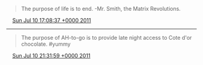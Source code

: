 > The purpose of life is to end\. \-Mr\. Smith, the Matrix Revolutions\.

<img src="../../media/tweet.ico" width="12" /> [Sun Jul 10 17:08:37 +0000 2011](https://twitter.com/DromerDenker/status/90105152484286464)

----

> The purpose of AH\-to\-go is to provide late night access to Cote d'or chocolate\. \#yummy

<img src="../../media/tweet.ico" width="12" /> [Sun Jul 10 21:31:59 +0000 2011](https://twitter.com/DromerDenker/status/90171432339906560)